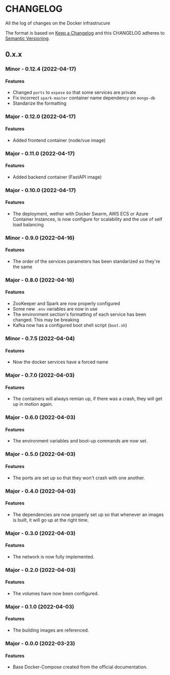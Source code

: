 # CHANGELOG #
All the log of changes on the Docker infrastrucure

The format is based on [Keep a Changelog](https://keepachangelog.com/en/1.0.0/)
and this CHANGELOG adheres to [Semantic Versioning](https://semver.org/spec/v2.0.0.html).

## 0.x.x

### Minor - 0.12.4 (2022-04-17)

#### Features

- Changed `ports` to `expose` so that some services are private
- Fix incorrect `spark-master` container name dependency on `mongo-db`
- Standarize the formatting

### Major - 0.12.0 (2022-04-17)

#### Features

- Added frontend container (node/vue image)

### Major - 0.11.0 (2022-04-17)

#### Features

- Added backend container (FastAPI image)

### Major - 0.10.0 (2022-04-17)

#### Features

- The deployment, wether with Docker Swarm, AWS ECS or Azure Container Instances, is now configure for scalability and the use of self load balancing

### Minor - 0.9.0 (2022-04-16)

#### Features

- The order of the services parameters has been standarized so they're the same

### Major - 0.8.0 (2022-04-16)

#### Features

- ZooKeeper and Spark are now properly configured
- Some new `.env` variables are now in use
- The environment section's formatting of each service has been changed. This may be breaking
- Kafka now has a configured boot shell script (`boot.sh`)

### Minor - 0.7.5 (2022-04-04)

#### Features

- Now the docker services have a forced name

### Major - 0.7.0 (2022-04-03)

#### Features

- The containers will always remian up, if there was a crash, they will get up in motion again.

### Major - 0.6.0 (2022-04-03)

#### Features

- The environment variables and boot-up commands are now set.

### Major - 0.5.0 (2022-04-03)

#### Features

- The ports are set up so that they won't crash with one another.

### Major - 0.4.0 (2022-04-03)

#### Features

- The dependencies are now properly set up so that whenever an images is built, it will go up at the right time.

### Major - 0.3.0 (2022-04-03)

#### Features

- The network is now fully implemented.

### Major - 0.2.0 (2022-04-03)

#### Features

- The volumes have now been configured.

### Major - 0.1.0 (2022-04-03)

#### Features

- The building images are referenced.

### Major - 0.0.0 (2022-03-23)

#### Features

- Base Docker-Compose created from the official documentation.